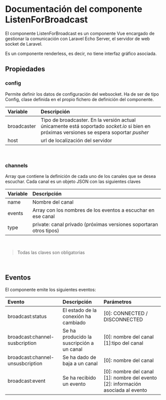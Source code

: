 # Documentación del componente ListenForBroadcast

El componente ListenForBroadcast es un componente Vue encargado de gestionar la comunicación con Laravel Echo Server, el servidor de web socket de Laravel.

Es un componente renderless, es decir, no tiene interfaz gráfico asociada.

## Propiedades

### **config**

Permite definir los datos de configuración del websocket. Ha de ser de tipo Config, clase definida en el propio fichero de definición del componente.

| Variable | Descripción |
| :---     | :----       |
| broadcaster | Tipo de broadcaster. En la versión actual únicamente está soportado _socket.io_ si bien en próximas versiones se espera soportar _pusher_ | 
| host  | url de localización del servidor |

<br/>

### **channels**

Array que contiene la definición de cada uno de los canales que se desea escuchar. Cada canal es un objeto JSON con las siguientes claves

| Variable    | Descripción |
| :------     | :---------  |
| name        | Nombre del canal | 
| events      | Array con los nombres de los eventos a escuchar en ese canal |
| type        | private: canal privado (próximas versiones soportaran otros tipos) |

<br/>

> Todas las claves son obligatorias

<br/>

## Eventos

El componente emite los siguientes eventos:

| Evento           | Descripción | Parámetros |
| :------          | :---------  | :-----     | 
| broadcast:status | El estado de la conexión ha cambiado | [0]: CONNECTED / DISCONNECTED |  
| broadcast:channel-susbcription | Se ha producido la suscripción a un canal | [0]: nombre del canal  [1]:tipo del canal |  
| broadcast:channel-unsusbcription | Se ha dado de baja a un canal | [0]: nombre del canal |  
| broadcast:event | Se ha recibido un evento | [0]: nombre del canal  [1]: nombre del evento  [2]: información asociada al evento |  
